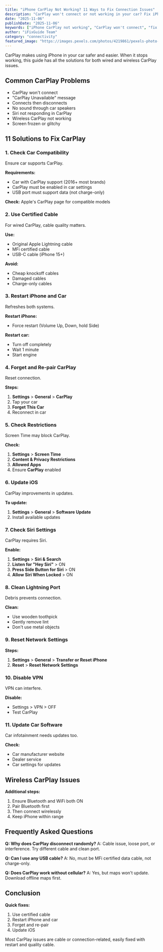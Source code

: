 ```yaml
---
title: "iPhone CarPlay Not Working? 11 Ways to Fix Connection Issues"
description: "CarPlay won't connect or not working in your car? Fix iPhone CarPlay issues with our complete troubleshooting guide for wired and wireless CarPlay."
date: "2025-11-06"
publishDate: "2025-11-06"
keywords: ["iPhone CarPlay not working", "CarPlay won't connect", "fix CarPlay", "CarPlay connection issues", "wireless CarPlay problems"]
author: "iFixGuide Team"
category: "connectivity"
featured_image: "https://images.pexels.com/photos/4219861/pexels-photo-4219861.jpeg?auto=compress&cs=tinysrgb&w=1200"
---
```


CarPlay makes using iPhone in your car safer and easier. When it stops working, this guide has all the solutions for both wired and wireless CarPlay issues.

## Common CarPlay Problems

- CarPlay won't connect
- "CarPlay Unavailable" message
- Connects then disconnects
- No sound through car speakers
- Siri not responding in CarPlay
- Wireless CarPlay not working
- Screen frozen or glitchy

## 11 Solutions to Fix CarPlay

### 1. Check Car Compatibility

Ensure car supports CarPlay.

**Requirements:**
- Car with CarPlay support (2016+ most brands)
- CarPlay must be enabled in car settings
- USB port must support data (not charge-only)

**Check:** Apple's CarPlay page for compatible models

### 2. Use Certified Cable

For wired CarPlay, cable quality matters.

**Use:**
- Original Apple Lightning cable
- MFi certified cable
- USB-C cable (iPhone 15+)

**Avoid:**
- Cheap knockoff cables
- Damaged cables
- Charge-only cables

### 3. Restart iPhone and Car

Refreshes both systems.

**Restart iPhone:**
- Force restart (Volume Up, Down, hold Side)

**Restart car:**
- Turn off completely
- Wait 1 minute
- Start engine

### 4. Forget and Re-pair CarPlay

Reset connection.

**Steps:**
1. **Settings** > **General** > **CarPlay**
2. Tap your car
3. **Forget This Car**
4. Reconnect in car

### 5. Check Restrictions

Screen Time may block CarPlay.

**Check:**
1. **Settings** > **Screen Time**
2. **Content & Privacy Restrictions**
3. **Allowed Apps**
4. Ensure **CarPlay** enabled

### 6. Update iOS

CarPlay improvements in updates.

**To update:**
1. **Settings** > **General** > **Software Update**
2. Install available updates

### 7. Check Siri Settings

CarPlay requires Siri.

**Enable:**
1. **Settings** > **Siri & Search**
2. **Listen for "Hey Siri"** > ON
3. **Press Side Button for Siri** > ON
4. **Allow Siri When Locked** > ON

### 8. Clean Lightning Port

Debris prevents connection.

**Clean:**
- Use wooden toothpick
- Gently remove lint
- Don't use metal objects

### 9. Reset Network Settings

**Steps:**
1. **Settings** > **General** > **Transfer or Reset iPhone**
2. **Reset** > **Reset Network Settings**

### 10. Disable VPN

VPN can interfere.

**Disable:**
- Settings > VPN > OFF
- Test CarPlay

### 11. Update Car Software

Car infotainment needs updates too.

**Check:**
- Car manufacturer website
- Dealer service
- Car settings for updates

## Wireless CarPlay Issues

**Additional steps:**
1. Ensure Bluetooth and WiFi both ON
2. Pair Bluetooth first
3. Then connect wirelessly
4. Keep iPhone within range

## Frequently Asked Questions

**Q: Why does CarPlay disconnect randomly?**
A: Cable issue, loose port, or interference. Try different cable and clean port.

**Q: Can I use any USB cable?**
A: No, must be MFi certified data cable, not charge-only.

**Q: Does CarPlay work without cellular?**
A: Yes, but maps won't update. Download offline maps first.

## Conclusion

**Quick fixes:**
1. Use certified cable
2. Restart iPhone and car
3. Forget and re-pair
4. Update iOS

Most CarPlay issues are cable or connection-related, easily fixed with restart and quality cable.
